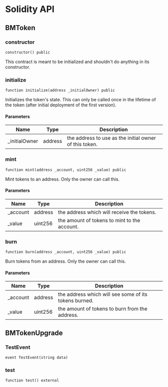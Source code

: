 # Solidity API

## BMToken

### constructor

```solidity
constructor() public
```

This contract is meant to be initialized and shouldn't do anything in its constructor.

### initialize

```solidity
function initialize(address _initialOwner) public
```

Initializes the token's state. This can only be called once in the lifetime of the token (after initial deployment of the first version).

#### Parameters

| Name | Type | Description |
| ---- | ---- | ----------- |
| _initialOwner | address | the address to use as the initial owner of this token. |

### mint

```solidity
function mint(address _account, uint256 _value) public
```

Mint tokens to an address. Only the owner can call this.

#### Parameters

| Name | Type | Description |
| ---- | ---- | ----------- |
| _account | address | the address which will receive the tokens. |
| _value | uint256 | the amount of tokens to mint to the account. |

### burn

```solidity
function burn(address _account, uint256 _value) public
```

Burn tokens from an address. Only the owner can call this.

#### Parameters

| Name | Type | Description |
| ---- | ---- | ----------- |
| _account | address | the address which will see some of its tokens burned. |
| _value | uint256 | the amount of tokens to burn from the address. |

## BMTokenUpgrade

### TestEvent

```solidity
event TestEvent(string data)
```

### test

```solidity
function test() external
```

